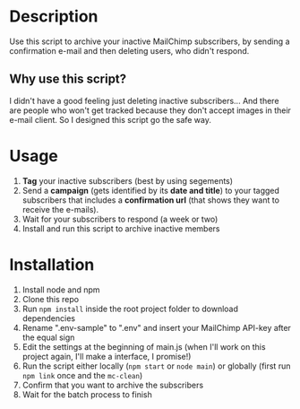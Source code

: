 # Description

Use this script to archive your inactive MailChimp subscribers, by sending a confirmation e-mail and then deleting users, who didn't respond.

## Why use this script?

I didn't have a good feeling just deleting inactive subscribers... And there are people who won't get tracked because they don't accept images in their e-mail client. So I designed this script go the safe way.

# Usage

1. **Tag** your inactive subscribers (best by using segements)
1. Send a **campaign** (gets identified by its **date and title**) to your tagged subscribers that includes a **confirmation url** (that shows they want to receive the e-mails).
1. Wait for your subscribers to respond (a week or two)
1. Install and run this script to archive inactive members

# Installation

1. Install node and npm
1. Clone this repo
1. Run `npm install` inside the root project folder to download dependencies
1. Rename ".env-sample" to ".env" and insert your MailChimp API-key after the equal sign
1. Edit the settings at the beginning of main.js (when I'll work on this project again, I'll make a interface, I promise!)
1. Run the script either locally (`npm start` or `node main`) or globally (first run `npm link` once and the `mc-clean`)
1. Confirm that you want to archive the subscribers
1. Wait for the batch process to finish
